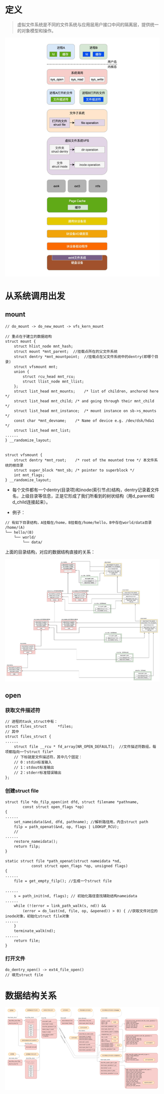 # 定义

> 虚拟文件系统是不同的文件系统与应用层用户接口中间的隔离层，提供统一的对象模型和操作。

![image](https://raw.githubusercontent.com/ingangi/blog/master/img/vfs_layer.jpg)

# 从系统调用出发

## mount

```
// do_mount -> do_new_mount -> vfs_kern_mount

// 重点在于建立的数据结构
struct mount {
	struct hlist_node mnt_hash;
	struct mount *mnt_parent;  //挂载点所在的父文件系统
	struct dentry *mnt_mountpoint;  //挂载点在父文件系统中的dentry(即哪个目录)
	struct vfsmount mnt;
	union {
		struct rcu_head mnt_rcu;
		struct llist_node mnt_llist;
	};
	struct list_head mnt_mounts;	/* list of children, anchored here */
	struct list_head mnt_child;	/* and going through their mnt_child */
	struct list_head mnt_instance;	/* mount instance on sb->s_mounts */
	const char *mnt_devname;	/* Name of device e.g. /dev/dsk/hda1 */
	struct list_head mnt_list;
......
} __randomize_layout;


struct vfsmount {
	struct dentry *mnt_root;	/* root of the mounted tree */ 本文件系统的根目录
	struct super_block *mnt_sb;	/* pointer to superblock */
	int mnt_flags;
} __randomize_layout;

```

- 每个文件都有一个dentry(目录项)和inode(索引节点)结构，dentry记录着文件名，上级目录等信息，正是它形成了我们所看到的树状结构（用d_parent和d_child连接起来）。

- 例子：
```
// 有如下目录结构，A挂载在/home，B挂载在/home/hello，B中存在world/data目录
/home/(A)
└── hello/(B)
    └── world/
        └── data/
```

上面的目录结构，对应的数据结构直接的关系：

![image](https://raw.githubusercontent.com/ingangi/blog/master/img/mount_struct.jpeg)

## open

### 获取文件描述符
```
// 进程的task_struct中有：
struct files_struct		*files;
// 其中
struct files_struct {
......
	struct file __rcu * fd_array[NR_OPEN_DEFAULT];  //文件描述符数组，每项都指向一个struct file*
	// 下标就是文件描述符，其中几个固定：
	// 0：stdin标准输入
	// 1：stdout标准输出
	// 2：stderr标准错误输出
};
```

### 创建struct file

```
struct file *do_filp_open(int dfd, struct filename *pathname,
		const struct open_flags *op)
{
......
	set_nameidata(&nd, dfd, pathname); //解析路径用，内含struct path
	filp = path_openat(&nd, op, flags | LOOKUP_RCU);
	// 
......
	restore_nameidata();
	return filp;
}

static struct file *path_openat(struct nameidata *nd,
			const struct open_flags *op, unsigned flags)
{
......
	file = get_empty_filp(); //生成一个struct file
	
......
	s = path_init(nd, flags); // 初始化路径查找辅助结构nameidata
......
	while (!(error = link_path_walk(s, nd)) &&
		(error = do_last(nd, file, op, &opened)) > 0) { //获取文件对应的inode对象，初始化struct file对象
......
	}
	terminate_walk(nd);
......
	return file;
}

```

### 打开文件

```
do_dentry_open() -> ext4_file_open()
// 填充struct file
```

# 数据结构关系

![image](https://raw.githubusercontent.com/ingangi/blog/master/img/vfs_data_struct.png)

